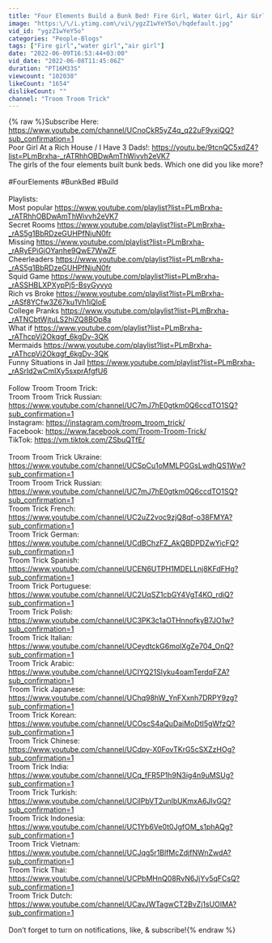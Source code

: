 ```yaml
---
title: "Four Elements Build a Bunk Bed! Fire Girl, Water Girl, Air Girl and Earth Girl"
image: "https:\/\/i.ytimg.com\/vi\/ygzZ1wYeY5o\/hqdefault.jpg"
vid_id: "ygzZ1wYeY5o"
categories: "People-Blogs"
tags: ["Fire girl","water girl","air girl"]
date: "2022-06-09T16:53:44+03:00"
vid_date: "2022-06-08T11:45:06Z"
duration: "PT16M33S"
viewcount: "102038"
likeCount: "1654"
dislikeCount: ""
channel: "Troom Troom Trick"
---
```

{% raw %}Subscribe Here:<br /><a rel="nofollow" target="blank" href="https://www.youtube.com/channel/UCnoCkR5yZ4q_q22uF9yxiQQ?sub_confirmation=1">https://www.youtube.com/channel/UCnoCkR5yZ4q_q22uF9yxiQQ?sub_confirmation=1</a><br />Poor Girl At a Rich House / I Have 3 Dads!: <a rel="nofollow" target="blank" href="https://youtu.be/9tcnQC5xdZ4?list=PLmBrxha-_rATRhhOBDwAmThWivvh2eVK7">https://youtu.be/9tcnQC5xdZ4?list=PLmBrxha-_rATRhhOBDwAmThWivvh2eVK7</a><br />The girls of the four elements built bunk beds. Which one did you like more?<br /><br />#FourElements #BunkBed #Build<br /><br />Playlists:<br />Most popular <a rel="nofollow" target="blank" href="https://www.youtube.com/playlist?list=PLmBrxha-_rATRhhOBDwAmThWivvh2eVK7">https://www.youtube.com/playlist?list=PLmBrxha-_rATRhhOBDwAmThWivvh2eVK7</a>  <br />Secret Rooms <a rel="nofollow" target="blank" href="https://www.youtube.com/playlist?list=PLmBrxha-_rAS5g1BbRDzeGUHPfNjuN0fr">https://www.youtube.com/playlist?list=PLmBrxha-_rAS5g1BbRDzeGUHPfNjuN0fr</a> <br />Missing <a rel="nofollow" target="blank" href="https://www.youtube.com/playlist?list=PLmBrxha-_rARyEPiGjOYanhe9QwE7WwZF">https://www.youtube.com/playlist?list=PLmBrxha-_rARyEPiGjOYanhe9QwE7WwZF</a> <br />Cheerleaders <a rel="nofollow" target="blank" href="https://www.youtube.com/playlist?list=PLmBrxha-_rAS5g1BbRDzeGUHPfNjuN0fr">https://www.youtube.com/playlist?list=PLmBrxha-_rAS5g1BbRDzeGUHPfNjuN0fr</a>  <br />Squid Game <a rel="nofollow" target="blank" href="https://www.youtube.com/playlist?list=PLmBrxha-_rASSHBLXPXypPj5-BsyGyvyo">https://www.youtube.com/playlist?list=PLmBrxha-_rASSHBLXPXypPj5-BsyGyvyo</a> <br />Rich vs Broke <a rel="nofollow" target="blank" href="https://www.youtube.com/playlist?list=PLmBrxha-_rASf8YCfw3Z67ku1Vh1iQloE">https://www.youtube.com/playlist?list=PLmBrxha-_rASf8YCfw3Z67ku1Vh1iQloE</a>  <br />College Pranks <a rel="nofollow" target="blank" href="https://www.youtube.com/playlist?list=PLmBrxha-_rATNCbtWjtuLS2hiZQ8BOp8a">https://www.youtube.com/playlist?list=PLmBrxha-_rATNCbtWjtuLS2hiZQ8BOp8a</a>   <br />What if <a rel="nofollow" target="blank" href="https://www.youtube.com/playlist?list=PLmBrxha-_rAThcpVi2Okqgf_6kgDv-3QK">https://www.youtube.com/playlist?list=PLmBrxha-_rAThcpVi2Okqgf_6kgDv-3QK</a>  <br />Mermaids <a rel="nofollow" target="blank" href="https://www.youtube.com/playlist?list=PLmBrxha-_rAThcpVi2Okqgf_6kgDv-3QK">https://www.youtube.com/playlist?list=PLmBrxha-_rAThcpVi2Okqgf_6kgDv-3QK</a>  <br />Funny Situations in Jail <a rel="nofollow" target="blank" href="https://www.youtube.com/playlist?list=PLmBrxha-_rASrId2wCmIXy5sxprAfgfU6">https://www.youtube.com/playlist?list=PLmBrxha-_rASrId2wCmIXy5sxprAfgfU6</a> <br /><br />Follow Troom Troom Trick:<br />Troom Troom Trick Russian: <a rel="nofollow" target="blank" href="https://www.youtube.com/channel/UC7mJ7hE0gtkm0Q6ccdTO1SQ?sub_confirmation=1">https://www.youtube.com/channel/UC7mJ7hE0gtkm0Q6ccdTO1SQ?sub_confirmation=1</a><br />Instagram: <a rel="nofollow" target="blank" href="https://instagram.com/troom_troom_trick/">https://instagram.com/troom_troom_trick/</a><br />Facebook: <a rel="nofollow" target="blank" href="https://www.facebook.com/Troom-Troom-Trick/">https://www.facebook.com/Troom-Troom-Trick/</a><br />TikTok: <a rel="nofollow" target="blank" href="https://vm.tiktok.com/ZSbuQTfE/">https://vm.tiktok.com/ZSbuQTfE/</a><br /><br />Troom Troom Trick Ukraine: <a rel="nofollow" target="blank" href="https://www.youtube.com/channel/UCSpCu1oMMLPGGsLwdhQS1Ww?sub_confirmation=1">https://www.youtube.com/channel/UCSpCu1oMMLPGGsLwdhQS1Ww?sub_confirmation=1</a><br />Troom Troom Trick Russian: <br /><a rel="nofollow" target="blank" href="https://www.youtube.com/channel/UC7mJ7hE0gtkm0Q6ccdTO1SQ?sub_confirmation=1">https://www.youtube.com/channel/UC7mJ7hE0gtkm0Q6ccdTO1SQ?sub_confirmation=1</a><br />Troom Trick French: <br /><a rel="nofollow" target="blank" href="https://www.youtube.com/channel/UC2uZ2voc9zjQ8qf-o38FMYA?sub_confirmation=1">https://www.youtube.com/channel/UC2uZ2voc9zjQ8qf-o38FMYA?sub_confirmation=1</a><br />Troom Trick German: <br /><a rel="nofollow" target="blank" href="https://www.youtube.com/channel/UCdBChzFZ_AkQBDPDZwYicFQ?sub_confirmation=1">https://www.youtube.com/channel/UCdBChzFZ_AkQBDPDZwYicFQ?sub_confirmation=1</a><br />Troom Trick Spanish: <br /><a rel="nofollow" target="blank" href="https://www.youtube.com/channel/UCEN6UTPH1MDELLnj8KFdFHg?sub_confirmation=1">https://www.youtube.com/channel/UCEN6UTPH1MDELLnj8KFdFHg?sub_confirmation=1</a><br />Troom Trick Portuguese: <br /><a rel="nofollow" target="blank" href="https://www.youtube.com/channel/UC2UqSZ1cbGY4VgT4KO_rdiQ?sub_confirmation=1">https://www.youtube.com/channel/UC2UqSZ1cbGY4VgT4KO_rdiQ?sub_confirmation=1</a><br />Troom Trick Polish: <br /><a rel="nofollow" target="blank" href="https://www.youtube.com/channel/UC3PK3c1aOTHnnofkyB7JO1w?sub_confirmation=1">https://www.youtube.com/channel/UC3PK3c1aOTHnnofkyB7JO1w?sub_confirmation=1</a><br />Troom Trick Italian: <br /><a rel="nofollow" target="blank" href="https://www.youtube.com/channel/UCeydtckG6molXgZe704_OnQ?sub_confirmation=1">https://www.youtube.com/channel/UCeydtckG6molXgZe704_OnQ?sub_confirmation=1</a><br />Troom Trick Arabic: <br /><a rel="nofollow" target="blank" href="https://www.youtube.com/channel/UCIYQ21SIyku4oamTerdqFZA?sub_confirmation=1">https://www.youtube.com/channel/UCIYQ21SIyku4oamTerdqFZA?sub_confirmation=1</a><br />Troom Trick Japanese: <br /><a rel="nofollow" target="blank" href="https://www.youtube.com/channel/UChq98hW_YnFXxnh7DRPY9zg?sub_confirmation=1">https://www.youtube.com/channel/UChq98hW_YnFXxnh7DRPY9zg?sub_confirmation=1</a><br />Troom Trick Korean: <br /><a rel="nofollow" target="blank" href="https://www.youtube.com/channel/UCOscS4aQuDaiMoDtI5gWfzQ?sub_confirmation=1">https://www.youtube.com/channel/UCOscS4aQuDaiMoDtI5gWfzQ?sub_confirmation=1</a><br />Troom Trick Chinese:<br /><a rel="nofollow" target="blank" href="https://www.youtube.com/channel/UCdpy-X0FovTKrG5cSXZzHOg?sub_confirmation=1">https://www.youtube.com/channel/UCdpy-X0FovTKrG5cSXZzHOg?sub_confirmation=1</a><br />Troom Trick India: <br /><a rel="nofollow" target="blank" href="https://www.youtube.com/channel/UCq_fFR5P1h9N3ig4n9uMSUg?sub_confirmation=1">https://www.youtube.com/channel/UCq_fFR5P1h9N3ig4n9uMSUg?sub_confirmation=1</a><br />Troom Trick Turkish: <br /><a rel="nofollow" target="blank" href="https://www.youtube.com/channel/UCilPbVT2unlbUKmxA6JlvGQ?sub_confirmation=1">https://www.youtube.com/channel/UCilPbVT2unlbUKmxA6JlvGQ?sub_confirmation=1</a><br />Troom Trick Indonesia: <br /><a rel="nofollow" target="blank" href="https://www.youtube.com/channel/UC1Yb6Ve0t0JgfOM_s1phAQg?sub_confirmation=1">https://www.youtube.com/channel/UC1Yb6Ve0t0JgfOM_s1phAQg?sub_confirmation=1</a><br />Troom Trick Vietnam: <br /><a rel="nofollow" target="blank" href="https://www.youtube.com/channel/UCJqg5r1BlfMcZdjfNWnZwdA?sub_confirmation=1">https://www.youtube.com/channel/UCJqg5r1BlfMcZdjfNWnZwdA?sub_confirmation=1</a><br />Troom Trick Thai: <br /><a rel="nofollow" target="blank" href="https://www.youtube.com/channel/UCPbMHnQ08RvN6JjYv5qFCsQ?sub_confirmation=1">https://www.youtube.com/channel/UCPbMHnQ08RvN6JjYv5qFCsQ?sub_confirmation=1</a><br />Troom Trick Dutch: <br /><a rel="nofollow" target="blank" href="https://www.youtube.com/channel/UCavJWTagwCT2BvZj1sUOIMA?sub_confirmation=1">https://www.youtube.com/channel/UCavJWTagwCT2BvZj1sUOIMA?sub_confirmation=1</a><br /><br />Don’t forget to turn on notifications, like, &amp; subscribe!{% endraw %}
